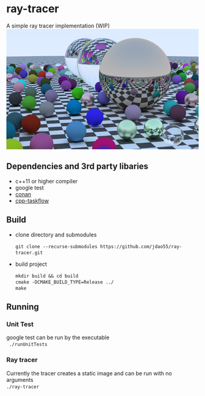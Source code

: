 # ray-tracer
A simple ray tracer implementation (WIP)
![image created](/img.png?raw=true "Optional Title")
## Dependencies and 3rd party libaries 
- c++11 or higher compiler
- google test
- [conan](https://conan.io/)
- [cpp-taskflow](https://github.com/cpp-taskflow/cpp-taskflow)
## Build
- clone directory and submodules
  ```
  git clone --recurse-submodules https://github.com/jdao55/ray-tracer.git
  ```
- build project
  ```
  mkdir build && cd build
  cmake -DCMAKE_BUILD_TYPE=Release ../
  make
  ```
## Running
### Unit Test
google test can be run by the executable  
``` ./runUnitTests```
### Ray tracer
Currently the tracer creates a static image and can be run with no arguments  
```./ray-tracer``` 
